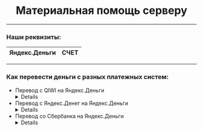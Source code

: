 # <div align="center">Материальная помощь серверу</div> #  
***
### Наши реквизиты:
Яндекс.Деньги | СЧЕТ
------------- | -------------
***
### Как перевести деньги с разных платежных систем:
* Перевод с QIWI на Яндекс.Деньги
  <details>
    1. Пролистайте главную страницу вниз.
    <img src="http://i.yapx.ru/EC5qV.png">
    2. Найдите в выделенной колонке графу "Яндекс.Деньги"
    <img src="http://i.yapx.ru/EC5qX.png">
    3. Заполните нужные графы.
    <img src="http://i.yapx.ru/EC5qY.png">
    <img src="http://i.yapx.ru/EC5qZ.png">
  </details>
* Перевод с Яндекс.Денег на Яндекс.Деньги
  <details>
    1. На главной странице выберите графу "Переводы".
    <img src="http://i.yapx.ru/EC5qd.png">
    2. Заполните нужные графы.
    <img src="http://i.yapx.ru/EC5qi.png">
  </details>
* Перевод со Сбербанка на Яндекс.Деньги
  <details>
    1. На главной странице приложения "Сбербанк Онлайн" в поиск напишите название "Яндекс.Деньги".
    <img src="http://i.yapx.ru/EC58F.jpg">
    2. Из представленных вариантов выберите нужный.
    <img src="http://i.yapx.ru/EC58H.jpg">
    3. Заполните нужные графы.
    <img src="http://i.yapx.ru/EC58N.jpg">
  </details>

